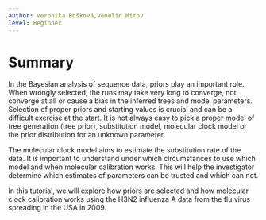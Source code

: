 ```yaml
---
author: Veronika Bošková,Venelin Mitov
level: Beginner
---
```



# Summary

In the Bayesian analysis of sequence data, priors play an important role. When wrongly selected, the runs may take very long to converge, not converge at all or cause a bias in the inferred trees and model parameters. Selection of proper priors and starting values is crucial and can be a difficult exercise at the start. It is not always easy to pick a proper model of tree generation (tree prior), substitution model, molecular clock model or the prior distribution for an unknown parameter. 

The molecular clock model aims to estimate the substitution rate of the data. It is important to understand under which circumstances to use which model and when molecular calibration works. This will help the investigator determine which estimates of parameters can be trusted and which can not.

In this tutorial, we will explore how priors are selected and how molecular clock calibration works using the H3N2 influenza A data from the flu virus spreading in the USA in 2009. 
